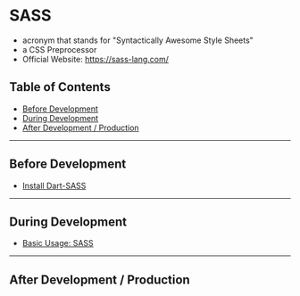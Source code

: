 # SASS
* acronym that stands for "Syntactically Awesome Style Sheets"
* a CSS Preprocessor
* Official Website: https://sass-lang.com/

## Table of Contents
* [Before Development](#before-development)
* [During Development](#during-development)
* [After Development / Production](#after-development--production)

---

## Before Development
* [Install Dart-SASS](install.md)
---

## During Development
* [Basic Usage: SASS](basic-usage.md)

---

## After Development / Production
